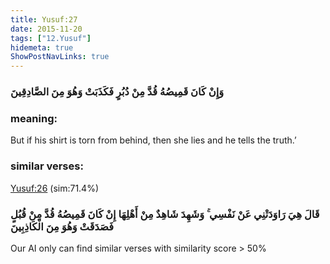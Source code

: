 ```yaml
---
title: Yusuf:27
date: 2015-11-20
tags: ["12.Yusuf"]
hidemeta: true 
ShowPostNavLinks: true 
---
```

### وَإِنْ كَانَ قَمِيصُهُ قُدَّ مِنْ دُبُرٍ فَكَذَبَتْ وَهُوَ مِنَ الصَّادِقِينَ
### meaning: 
But if his shirt is torn from behind, then she lies and he tells the truth.’
### similar verses: 

[Yusuf:26](/12/26) (sim:71.4%)

### قَالَ هِيَ رَاوَدَتْنِي عَنْ نَفْسِي ۚ وَشَهِدَ شَاهِدٌ مِنْ أَهْلِهَا إِنْ كَانَ قَمِيصُهُ قُدَّ مِنْ قُبُلٍ فَصَدَقَتْ وَهُوَ مِنَ الْكَاذِبِينَ

Our AI only can find similar verses with similarity score > 50% 



